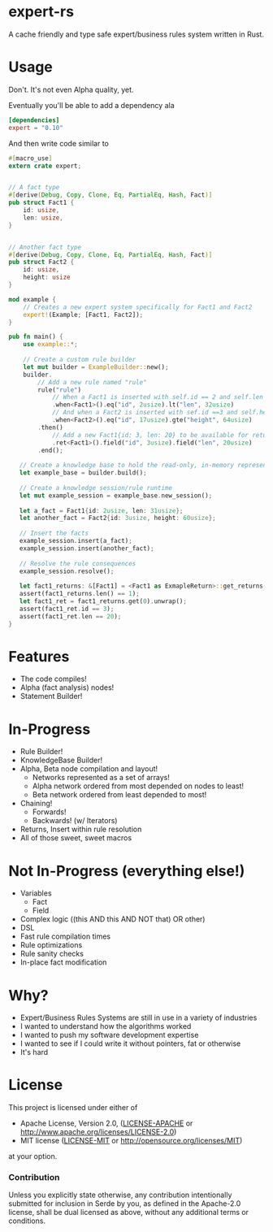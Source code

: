 # expert-rs

A cache friendly and type safe expert/business rules system written in Rust.

# Usage

Don't. It's not even Alpha quality, yet. 

Eventually you'll be able to add a dependency ala

```toml
[dependencies]
expert = "0.10"
```

And then write code similar to

```rust
#[macro_use]
extern crate expert;


// A fact type
#[derive(Debug, Copy, Clone, Eq, PartialEq, Hash, Fact)]
pub struct Fact1 {
    id: usize,
    len: usize,
}


// Another fact type
#[derive(Debug, Copy, Clone, Eq, PartialEq, Hash, Fact)]
pub struct Fact2 {
    id: usize,
    height: usize
}

mod example {
    // Creates a new expert system specifically for Fact1 and Fact2
    expert!(Example; [Fact1, Fact2]);
}

pub fn main() {
    use example::*;
    
    // Create a custom rule builder
    let mut builder = ExampleBuilder::new();
    builder.
        // Add a new rule named "rule"
        rule("rule")
            // When a Fact1 is inserted with self.id == 2 and self.len < 32
            .when<Fact1>().eq("id", 2usize).lt("len", 32usize)
            // And when a Fact2 is inserted with sef.id ==3 and self.height >= 64
            .when<Fact2>().eq("id", 17usize).gte("height", 64usize)
        .then()
            // Add a new Fact1{id: 3, len: 20} to be available for return
            .ret<Fact1>().field("id", 3usize).field("len", 20usize)
        .end();
        
   // Create a knowledge base to hold the read-only, in-memory representation of all of the rules
   let example_base = builder.build();
   
   // Create a knowledge session/rule runtime
   let mut example_session = example_base.new_session();
   
   let a_fact = Fact1{id: 2usize, len: 31usize};
   let another_fact = Fact2{id: 3usize, height: 60usize};
   
   // Insert the facts 
   example_session.insert(a_fact);
   example_session.insert(another_fact);
   
   // Resolve the rule consequences
   example_session.resolve();
   
   let fact1_returns: &[Fact1] = <Fact1 as ExmapleReturn>::get_returns(&example_session);
   assert(fact1_returns.len() == 1);
   let fact1_ret = fact1_returns.get(0).unwrap();
   assert(fact1_ret.id == 3);
   assert(fact1_ret.len == 20);
}

```

# Features

* The code compiles!
* Alpha (fact analysis) nodes! 
* Statement Builder!

# In-Progress

* Rule Builder!
* KnowledgeBase Builder!
* Alpha, Beta node compilation and layout!
  * Networks represented as a set of arrays!
  * Alpha network ordered from most depended on nodes to least!
  * Beta network ordered from least depended to most!
* Chaining!
  * Forwards!
  * Backwards! (w/ Iterators)
* Returns, Insert within rule resolution
* All of those sweet, sweet macros

# Not In-Progress (everything else!)

* Variables
  * Fact
  * Field
* Complex logic ((this AND this AND NOT that) OR other)
* DSL
* Fast rule compilation times
* Rule optimizations
* Rule sanity checks
* In-place fact modification

# Why?

* Expert/Business Rules Systems are still in use in a variety of industries
* I wanted to understand how the algorithms worked
* I wanted to push my software development expertise
* I wanted to see if I could write it without pointers, fat or otherwise 
* It's hard




# License

This project is licensed under either of

 * Apache License, Version 2.0, ([LICENSE-APACHE](LICENSE-APACHE) or
   http://www.apache.org/licenses/LICENSE-2.0)
 * MIT license ([LICENSE-MIT](LICENSE-MIT) or
   http://opensource.org/licenses/MIT)

at your option.

### Contribution

Unless you explicitly state otherwise, any contribution intentionally submitted
for inclusion in Serde by you, as defined in the Apache-2.0 license, shall be
dual licensed as above, without any additional terms or conditions.